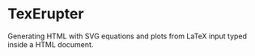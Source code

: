 # TexErupter
Generating HTML with SVG equations and plots from LaTeX input typed inside a HTML document.
